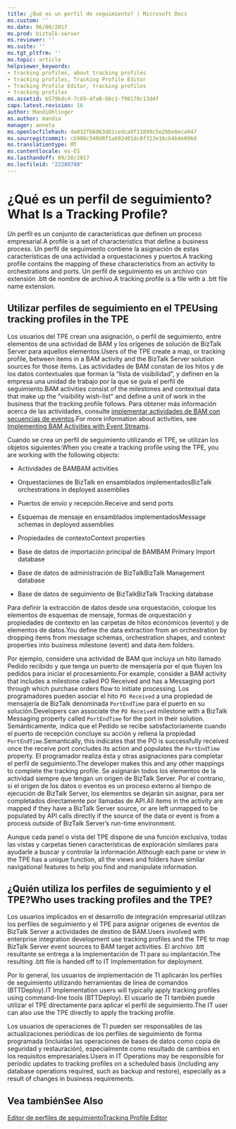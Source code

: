 ```yaml
---
title: ¿Qué es un perfil de seguimiento? | Microsoft Docs
ms.custom: ''
ms.date: 06/08/2017
ms.prod: biztalk-server
ms.reviewer: ''
ms.suite: ''
ms.tgt_pltfrm: ''
ms.topic: article
helpviewer_keywords:
- tracking profiles, about tracking profiles
- tracking profiles, Tracking Profile Editor
- Tracking Profile Editor, tracking profiles
- tracking profiles
ms.assetid: b579bdc4-7c69-4fa0-bbc1-f98170c13d4f
caps.latest.revision: 16
author: MandiOhlinger
ms.author: mandia
manager: anneta
ms.openlocfilehash: da032fb6063d81cedca9f21899c5e2bbe6eca947
ms.sourcegitcommit: cb908c540d8f1a692d01dc8f313e16cb4b4e696d
ms.translationtype: MT
ms.contentlocale: es-ES
ms.lasthandoff: 09/20/2017
ms.locfileid: "22289708"
---
```

# <a name="what-is-a-tracking-profile"></a><span data-ttu-id="accea-103">¿Qué es un perfil de seguimiento?</span><span class="sxs-lookup"><span data-stu-id="accea-103">What Is a Tracking Profile?</span></span>
<span data-ttu-id="accea-104">Un perfil es un conjunto de características que definen un proceso empresarial.</span><span class="sxs-lookup"><span data-stu-id="accea-104">A profile is a set of characteristics that define a business process.</span></span> <span data-ttu-id="accea-105">Un perfil de seguimiento contiene la asignación de estas características de una actividad a orquestaciones y puertos.</span><span class="sxs-lookup"><span data-stu-id="accea-105">A tracking profile contains the mapping of these characteristics from an activity to orchestrations and ports.</span></span> <span data-ttu-id="accea-106">Un perfil de seguimiento es un archivo con extensión .btt de nombre de archivo.</span><span class="sxs-lookup"><span data-stu-id="accea-106">A tracking profile is a file with a .btt file name extension.</span></span>  
  
## <a name="using-tracking-profiles-in-the-tpe"></a><span data-ttu-id="accea-107">Utilizar perfiles de seguimiento en el TPE</span><span class="sxs-lookup"><span data-stu-id="accea-107">Using tracking profiles in the TPE</span></span>  
 <span data-ttu-id="accea-108">Los usuarios del TPE crean una asignación, o perfil de seguimiento, entre elementos de una actividad de BAM y los orígenes de solución de BizTalk Server para aquellos elementos.</span><span class="sxs-lookup"><span data-stu-id="accea-108">Users of the TPE create a map, or tracking profile, between items in a BAM activity and the BizTalk Server solution sources for those items.</span></span> <span data-ttu-id="accea-109">Las actividades de BAM constan de los hitos y de los datos contextuales que forman la “lista de visibilidad”, y definen en la empresa una unidad de trabajo por la que se guía el perfil de seguimiento.</span><span class="sxs-lookup"><span data-stu-id="accea-109">BAM activities consist of the milestones and contextual data that make up the "visibility wish-list" and define a unit of work in the business that the tracking profile follows.</span></span> <span data-ttu-id="accea-110">Para obtener más información acerca de las actividades, consulte [implementar actividades de BAM con secuencias de eventos](../core/implementing-bam-activities-with-event-streams.md).</span><span class="sxs-lookup"><span data-stu-id="accea-110">For more information about activities, see [Implementing BAM Activities with Event Streams](../core/implementing-bam-activities-with-event-streams.md).</span></span>  
  
 <span data-ttu-id="accea-111">Cuando se crea un perfil de seguimiento utilizando el TPE, se utilizan los objetos siguientes:</span><span class="sxs-lookup"><span data-stu-id="accea-111">When you create a tracking profile using the TPE, you are working with the following objects:</span></span>  
  
-   <span data-ttu-id="accea-112">Actividades de BAM</span><span class="sxs-lookup"><span data-stu-id="accea-112">BAM activities</span></span>  
  
-   <span data-ttu-id="accea-113">Orquestaciones de BizTalk en ensamblados implementados</span><span class="sxs-lookup"><span data-stu-id="accea-113">BizTalk orchestrations in deployed assemblies</span></span>  
  
-   <span data-ttu-id="accea-114">Puertos de envío y recepción.</span><span class="sxs-lookup"><span data-stu-id="accea-114">Receive and send ports</span></span>  
  
-   <span data-ttu-id="accea-115">Esquemas de mensaje en ensamblados implementados</span><span class="sxs-lookup"><span data-stu-id="accea-115">Message schemas in deployed assemblies</span></span>  
  
-   <span data-ttu-id="accea-116">Propiedades de contexto</span><span class="sxs-lookup"><span data-stu-id="accea-116">Context properties</span></span>  
  
-   <span data-ttu-id="accea-117">Base de datos de importación principal de BAM</span><span class="sxs-lookup"><span data-stu-id="accea-117">BAM Primary Import database</span></span>  
  
-   <span data-ttu-id="accea-118">Base de datos de administración de BizTalk</span><span class="sxs-lookup"><span data-stu-id="accea-118">BizTalk Management database</span></span>  
  
-   <span data-ttu-id="accea-119">Base de datos de seguimiento de BizTalk</span><span class="sxs-lookup"><span data-stu-id="accea-119">BizTalk Tracking database</span></span>  
  
 <span data-ttu-id="accea-120">Para definir la extracción de datos desde una orquestación, coloque los elementos de esquemas de mensaje, formas de orquestación y propiedades de contexto en las carpetas de hitos económicos (evento) y de elementos de datos.</span><span class="sxs-lookup"><span data-stu-id="accea-120">You define the data extraction from an orchestration by dropping items from message schemas, orchestration shapes, and context properties into business milestone (event) and data item folders.</span></span>  
  
 <span data-ttu-id="accea-121">Por ejemplo, considere una actividad de BAM que incluya un hito llamado Pedido recibido y que tenga un puerto de mensajería por el que fluyen los pedidos para iniciar el procesamiento.</span><span class="sxs-lookup"><span data-stu-id="accea-121">For example, consider a BAM activity that includes a milestone called PO Received and has a Messaging port through which purchase orders flow to initiate processing.</span></span> <span data-ttu-id="accea-122">Los programadores pueden asociar el hito `PO Received` a una propiedad de mensajería de BizTalk denominada `PortEndTime` para el puerto en su solución.</span><span class="sxs-lookup"><span data-stu-id="accea-122">Developers can associate the `PO Received` milestone with a BizTalk Messaging property called `PortEndTime` for the port in their solution.</span></span> <span data-ttu-id="accea-123">Semánticamente, indica que el Pedido se recibe satisfactoriamente cuando el puerto de recepción concluye su acción y rellena la propiedad `PortEndTime`.</span><span class="sxs-lookup"><span data-stu-id="accea-123">Semantically, this indicates that the PO is successfully received once the receive port concludes its action and populates the `PortEndTime` property.</span></span> <span data-ttu-id="accea-124">El programador realiza ésta y otras asignaciones para completar el perfil de seguimiento.</span><span class="sxs-lookup"><span data-stu-id="accea-124">The developer makes this and any other mappings to complete the tracking profile.</span></span> <span data-ttu-id="accea-125">Se asignarán todos los elementos de la actividad siempre que tengan un origen de BizTalk Server. Por el contrario, si el origen de los datos o eventos es un proceso externo al tiempo de ejecución de BizTalk Server, los elementos se dejarán sin asignar, para ser completados directamente por llamadas de API.</span><span class="sxs-lookup"><span data-stu-id="accea-125">All items in the activity are mapped if they have a BizTalk Server source, or are left unmapped to be populated by API calls directly if the source of the data or event is from a process outside of BizTalk Server’s run-time environment.</span></span>  
  
 <span data-ttu-id="accea-126">Aunque cada panel o vista del TPE dispone de una función exclusiva, todas las vistas y carpetas tienen características de exploración similares para ayudarle a buscar y controlar la información.</span><span class="sxs-lookup"><span data-stu-id="accea-126">Although each pane or view in the TPE has a unique function, all the views and folders have similar navigational features to help you find and manipulate information.</span></span>  
  
## <a name="who-uses-tracking-profiles-and-the-tpe"></a><span data-ttu-id="accea-127">¿Quién utiliza los perfiles de seguimiento y el TPE?</span><span class="sxs-lookup"><span data-stu-id="accea-127">Who uses tracking profiles and the TPE?</span></span>  
 <span data-ttu-id="accea-128">Los usuarios implicados en el desarrollo de integración empresarial utilizan los perfiles de seguimiento y el TPE para asignar orígenes de eventos de BizTalk Server a actividades de destino de BAM.</span><span class="sxs-lookup"><span data-stu-id="accea-128">Users involved with enterprise integration development use tracking profiles and the TPE to map BizTalk Server event sources to BAM target activities.</span></span> <span data-ttu-id="accea-129">El archivo .btt resultante se entrega a la implementación de TI para su implantación.</span><span class="sxs-lookup"><span data-stu-id="accea-129">The resulting .btt file is handed off to IT Implementation for deployment.</span></span>  
  
 <span data-ttu-id="accea-130">Por lo general, los usuarios de implementación de TI aplicarán los perfiles de seguimiento utilizando herramientas de línea de comandos (BTTDeploy).</span><span class="sxs-lookup"><span data-stu-id="accea-130">IT Implementation users will typically apply tracking profiles using command-line tools (BTTDeploy).</span></span> <span data-ttu-id="accea-131">El usuario de TI también puede utilizar el TPE directamente para aplicar el perfil de seguimiento.</span><span class="sxs-lookup"><span data-stu-id="accea-131">The IT user can also use the TPE directly to apply the tracking profile.</span></span>  
  
 <span data-ttu-id="accea-132">Los usuarios de operaciones de TI pueden ser responsables de las actualizaciones periódicas de los perfiles de seguimiento de forma programada (incluidas las operaciones de bases de datos como copia de seguridad y restauración), especialmente como resultado de cambios en los requisitos empresariales.</span><span class="sxs-lookup"><span data-stu-id="accea-132">Users in IT Operations may be responsible for periodic updates to tracking profiles on a scheduled basis (including any database operations required, such as backup and restore), especially as a result of changes in business requirements.</span></span>  
  
## <a name="see-also"></a><span data-ttu-id="accea-133">Vea también</span><span class="sxs-lookup"><span data-stu-id="accea-133">See Also</span></span>  
 [<span data-ttu-id="accea-134">Editor de perfiles de seguimiento</span><span class="sxs-lookup"><span data-stu-id="accea-134">Tracking Profile Editor</span></span>](../core/tracking-profile-editor.md)